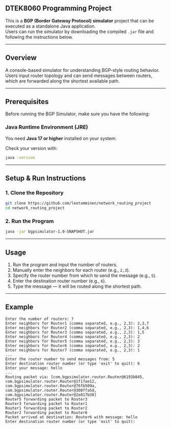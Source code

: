 ## DTEK8060 Programming Project

This is a **BGP (Border Gateway Protocol) simulator** project that can be executed as a standalone Java application.  
Users can run the simulator by downloading the compiled `.jar` file and following the instructions below.

---

## Overview

A console-based simulator for understanding BGP-style routing behavior.  
Users input router topology and can send messages between routers, which are forwarded along the shortest available path.

---

## Prerequisites

Before running the BGP Simulator, make sure you have the following:

### Java Runtime Environment (JRE)

You need **Java 17 or higher** installed on your system.

Check your version with:

```bash
java -version
```

---

## Setup & Run Instructions

### 1. Clone the Repository

```bash
git clone https://github.com/leotamminen/network_routing_project
cd network_routing_project
```

### 2. Run the Program

```bash
java -jar bgpsimulator-1.0-SNAPSHOT.jar
```

---

## Usage

1. Run the program and input the number of routers.
2. Manually enter the neighbors for each router (e.g., `2,3`).
3. Specify the router number from which to send the message (e.g., `5`).
4. Enter the destination router number (e.g., `6`).
5. Type the message — it will be routed along the shortest path.

---

## Example

```
Enter the number of routers: 7
Enter neighbors for Router1 (comma separated, e.g., 2,3): 2,3,7
Enter neighbors for Router2 (comma separated, e.g., 2,3): 1,4,6
Enter neighbors for Router3 (comma separated, e.g., 2,3): 1,5
Enter neighbors for Router4 (comma separated, e.g., 2,3): 2
Enter neighbors for Router5 (comma separated, e.g., 2,3): 3
Enter neighbors for Router6 (comma separated, e.g., 2,3): 2
Enter neighbors for Router7 (comma separated, e.g., 2,3): 1
...
Enter the router number to send messages from: 5
Enter destination router number (or type 'exit' to quit): 6
Enter your message: hello
...
Routing packet via: [com.bgpsimulator.router.Router@6193b845, com.bgpsimulator.router.Router@1f17ae12, com.bgpsimulator.router.Router@76fb509a, com.bgpsimulator.router.Router@300ffa5d, com.bgpsimulator.router.Router@2e817b38]
Router5 forwarding packet to Router3
Router3 forwarding packet to Router1
Router1 forwarding packet to Router2
Router2 forwarding packet to Router6
Packet arrived at destination: Router6 with message: hello
Enter destination router number (or type 'exit' to quit):
```
